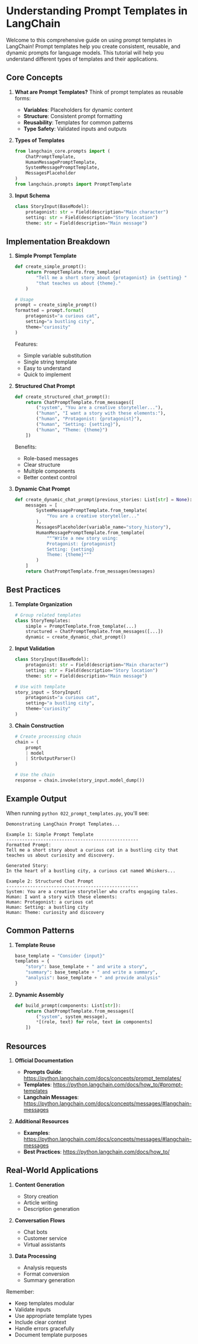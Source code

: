 # Understanding Prompt Templates in LangChain

Welcome to this comprehensive guide on using prompt templates in LangChain! Prompt templates help you create consistent, reusable, and dynamic prompts for language models. This tutorial will help you understand different types of templates and their applications.

## Core Concepts

1. **What are Prompt Templates?**
   Think of prompt templates as reusable forms:
   
   - **Variables**: Placeholders for dynamic content
   - **Structure**: Consistent prompt formatting
   - **Reusability**: Templates for common patterns
   - **Type Safety**: Validated inputs and outputs

2. **Types of Templates**
   ```python
   from langchain_core.prompts import (
       ChatPromptTemplate,
       HumanMessagePromptTemplate,
       SystemMessagePromptTemplate,
       MessagesPlaceholder
   )
   from langchain.prompts import PromptTemplate
   ```

3. **Input Schema**
   ```python
   class StoryInput(BaseModel):
       protagonist: str = Field(description="Main character")
       setting: str = Field(description="Story location")
       theme: str = Field(description="Main message")
   ```

## Implementation Breakdown

1. **Simple Prompt Template**
   ```python
   def create_simple_prompt():
       return PromptTemplate.from_template(
           "Tell me a short story about {protagonist} in {setting} "
           "that teaches us about {theme}."
       )
   
   # Usage
   prompt = create_simple_prompt()
   formatted = prompt.format(
       protagonist="a curious cat",
       setting="a bustling city",
       theme="curiosity"
   )
   ```
   
   Features:
   - Simple variable substitution
   - Single string template
   - Easy to understand
   - Quick to implement

2. **Structured Chat Prompt**
   ```python
   def create_structured_chat_prompt():
       return ChatPromptTemplate.from_messages([
           ("system", "You are a creative storyteller..."),
           ("human", "I want a story with these elements:"),
           ("human", "Protagonist: {protagonist}"),
           ("human", "Setting: {setting}"),
           ("human", "Theme: {theme}")
       ])
   ```
   
   Benefits:
   - Role-based messages
   - Clear structure
   - Multiple components
   - Better context control

3. **Dynamic Chat Prompt**
   ```python
   def create_dynamic_chat_prompt(previous_stories: List[str] = None):
       messages = [
           SystemMessagePromptTemplate.from_template(
               "You are a creative storyteller..."
           ),
           MessagesPlaceholder(variable_name="story_history"),
           HumanMessagePromptTemplate.from_template(
               """Write a new story using:
               Protagonist: {protagonist}
               Setting: {setting}
               Theme: {theme}"""
           )
       ]
       return ChatPromptTemplate.from_messages(messages)
   ```

## Best Practices

1. **Template Organization**
   ```python
   # Group related templates
   class StoryTemplates:
       simple = PromptTemplate.from_template(...)
       structured = ChatPromptTemplate.from_messages([...])
       dynamic = create_dynamic_chat_prompt()
   ```

2. **Input Validation**
   ```python
   class StoryInput(BaseModel):
       protagonist: str = Field(description="Main character")
       setting: str = Field(description="Story location")
       theme: str = Field(description="Main message")
   
   # Use with template
   story_input = StoryInput(
       protagonist="a curious cat",
       setting="a bustling city",
       theme="curiosity"
   )
   ```

3. **Chain Construction**
   ```python
   # Create processing chain
   chain = (
       prompt 
       | model 
       | StrOutputParser()
   )
   
   # Use the chain
   response = chain.invoke(story_input.model_dump())
   ```

## Example Output

When running `python 022_prompt_templates.py`, you'll see:

```
Demonstrating LangChain Prompt Templates...

Example 1: Simple Prompt Template
--------------------------------------------------
Formatted Prompt:
Tell me a short story about a curious cat in a bustling city that teaches us about curiosity and discovery.

Generated Story:
In the heart of a bustling city, a curious cat named Whiskers...

Example 2: Structured Chat Prompt
--------------------------------------------------
System: You are a creative storyteller who crafts engaging tales.
Human: I want a story with these elements:
Human: Protagonist: a curious cat
Human: Setting: a bustling city
Human: Theme: curiosity and discovery
```

## Common Patterns

1. **Template Reuse**
   ```python
   base_template = "Consider {input}"
   templates = {
       "story": base_template + " and write a story",
       "summary": base_template + " and write a summary",
       "analysis": base_template + " and provide analysis"
   }
   ```

2. **Dynamic Assembly**
   ```python
   def build_prompt(components: List[str]):
       return ChatPromptTemplate.from_messages([
           ("system", system_message),
           *[(role, text) for role, text in components]
       ])
   ```

## Resources

1. **Official Documentation**
   - **Prompts Guide**: https://python.langchain.com/docs/concepts/prompt_templates/
   - **Templates**: https://python.langchain.com/docs/how_to/#prompt-templates
   - **Langchain Messages**: https://python.langchain.com/docs/concepts/messages/#langchain-messages

2. **Additional Resources**
   - **Examples**: https://python.langchain.com/docs/concepts/messages/#langchain-messages
   - **Best Practices**: https://python.langchain.com/docs/how_to/

## Real-World Applications

1. **Content Generation**
   - Story creation
   - Article writing
   - Description generation

2. **Conversation Flows**
   - Chat bots
   - Customer service
   - Virtual assistants

3. **Data Processing**
   - Analysis requests
   - Format conversion
   - Summary generation

Remember: 
- Keep templates modular
- Validate inputs
- Use appropriate template types
- Include clear context
- Handle errors gracefully
- Document template purposes